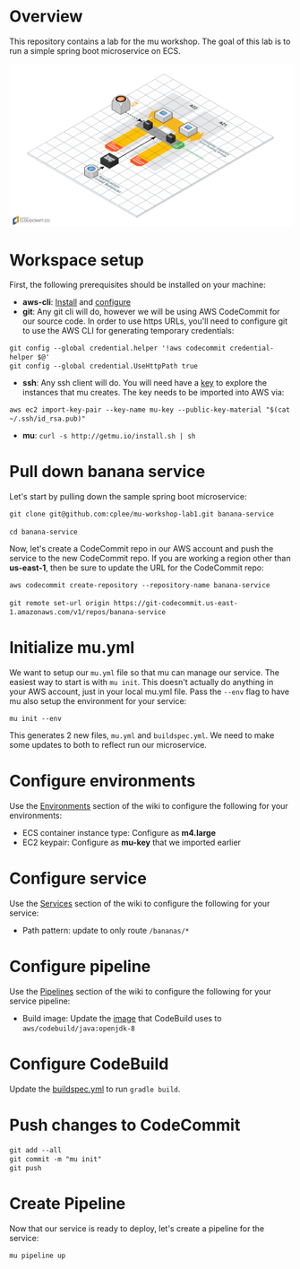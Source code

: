 # Overview
This repository contains a lab for the mu workshop.  The goal of this lab is to run a simple spring boot microservice on ECS.

![Architecture Diagram](architecture.png)


# Workspace setup

First, the following prerequisites should be installed on your machine:

* **aws-cli**: [Install](http://docs.aws.amazon.com/cli/latest/userguide/installing.html) and [configure](http://docs.aws.amazon.com/cli/latest/userguide/cli-chap-getting-started.html#cli-quick-configuration)
* **git**: Any git cli will do, however we will be using AWS CodeCommit for our source code.  In order to use https URLs, you'll need to configure git to use the AWS CLI for generating temporary credentials:

```
git config --global credential.helper '!aws codecommit credential-helper $@'
git config --global credential.UseHttpPath true
```
* **ssh**: Any ssh client will do.  You will need have a [key](https://help.github.com/articles/generating-a-new-ssh-key-and-adding-it-to-the-ssh-agent/) to explore the instances that mu creates.  The key needs to be imported into AWS via:

```
aws ec2 import-key-pair --key-name mu-key --public-key-material "$(cat ~/.ssh/id_rsa.pub)"
```

* **mu**: `curl -s http://getmu.io/install.sh | sh`


# Pull down banana service
Let's start by pulling down the sample spring boot microservice:

```
git clone git@github.com:cplee/mu-workshop-lab1.git banana-service

cd banana-service
```

Now, let's create a CodeCommit repo in our AWS account and push the service to the new CodeCommit repo.  If you are working a region other than **us-east-1**, then be sure to update the URL for the CodeCommit repo:

```
aws codecommit create-repository --repository-name banana-service

git remote set-url origin https://git-codecommit.us-east-1.amazonaws.com/v1/repos/banana-service
```

# Initialize mu.yml
We want to setup our `mu.yml` file so that mu can manage our service.  The easiest way to start is with `mu init`.  This doesn't actually do anything in your AWS account, just in your local mu.yml file.  Pass the `--env` flag to have mu also setup the environment for your service:

```
mu init --env
```

This generates 2 new files, `mu.yml` and `buildspec.yml`.  We need to make some updates to both to reflect run our microservice.

# Configure environments
Use the [Environments](https://github.com/stelligent/mu/wiki/Environments#configuration) section of the wiki to configure the following for your environments:

* ECS container instance type: Configure as **m4.large**
* EC2 keypair: Configure as **mu-key** that we imported earlier

# Configure service
Use the [Services](https://github.com/stelligent/mu/wiki/Services#configuration) section of the wiki to configure the following for your service:

* Path pattern: update to only route `/bananas/*`

# Configure pipeline
Use the [Pipelines](https://github.com/stelligent/mu/wiki/Pipelines#configuration) section of the wiki to configure the following for your service pipeline:

* Build image: Update the [image](http://docs.aws.amazon.com/codebuild/latest/userguide/build-env-ref.html#build-env-ref-available) that CodeBuild uses to `aws/codebuild/java:openjdk-8`

# Configure CodeBuild
Update the [buildspec.yml](http://docs.aws.amazon.com/codebuild/latest/userguide/build-spec-ref.html#build-spec-ref-syntax) to run `gradle build`.

# Push changes to CodeCommit
```
git add --all
git commit -m "mu init"
git push
```

# Create Pipeline
Now that our service is ready to deploy, let's create a pipeline for the service:

```
mu pipeline up
```
